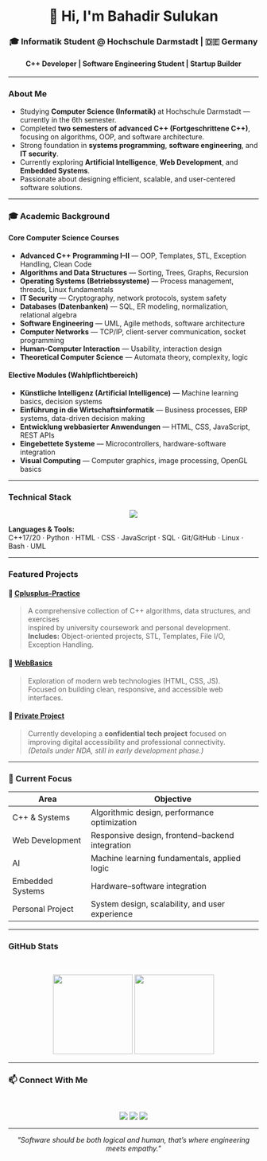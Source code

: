 <h1 align="center">👋 Hi, I'm Bahadir Sulukan</h1>
<h3 align="center">🎓 Informatik Student @ Hochschule Darmstadt | 🇩🇪 Germany</h3>
<h4 align="center"> C++ Developer | Software Engineering Student | Startup Builder</h4>

---

### About Me
- Studying **Computer Science (Informatik)** at Hochschule Darmstadt — currently in the 6th semester.  
- Completed **two semesters of advanced C++ (Fortgeschrittene C++)**, focusing on algorithms, OOP, and software architecture.  
- Strong foundation in **systems programming**, **software engineering**, and **IT security**.  
- Currently exploring **Artificial Intelligence**, **Web Development**, and **Embedded Systems**.  
- Passionate about designing efficient, scalable, and user-centered software solutions.

---

### 🎓 Academic Background

#### Core Computer Science Courses
- **Advanced C++ Programming I–II** — OOP, Templates, STL, Exception Handling, Clean Code  
- **Algorithms and Data Structures** — Sorting, Trees, Graphs, Recursion  
- **Operating Systems (Betriebssysteme)** — Process management, threads, Linux fundamentals  
- **IT Security** — Cryptography, network protocols, system safety  
- **Databases (Datenbanken)** — SQL, ER modeling, normalization, relational algebra  
- **Software Engineering** — UML, Agile methods, software architecture  
- **Computer Networks** — TCP/IP, client-server communication, socket programming  
- **Human-Computer Interaction** — Usability, interaction design  
- **Theoretical Computer Science** — Automata theory, complexity, logic  

#### Elective Modules (Wahlpflichtbereich)
- **Künstliche Intelligenz (Artificial Intelligence)** — Machine learning basics, decision systems  
- **Einführung in die Wirtschaftsinformatik** — Business processes, ERP systems, data-driven decision making  
- **Entwicklung webbasierter Anwendungen** — HTML, CSS, JavaScript, REST APIs  
- **Eingebettete Systeme** — Microcontrollers, hardware-software integration  
- **Visual Computing** — Computer graphics, image processing, OpenGL basics
  
---

### Technical Stack
<p align="center">
  <img src="https://skillicons.dev/icons?i=cpp,python,html,css,js,mysql,linux,git,github,vscode" />
</p>

**Languages & Tools:**  
C++17/20 · Python · HTML · CSS · JavaScript · SQL · Git/GitHub · Linux · Bash · UML  

---

### Featured Projects
#### 🔹 [Cplusplus-Practice](https://github.com/bahadirsulukan/Cplusplus-Practice)
> A comprehensive collection of C++ algorithms, data structures, and exercises  
> inspired by university coursework and personal development.  
> **Includes:** Object-oriented projects, STL, Templates, File I/O, Exception Handling.  

#### 🔹 [WebBasics](#)
> Exploration of modern web technologies (HTML, CSS, JS).  
> Focused on building clean, responsive, and accessible web interfaces.

#### 🔹 [Private Project](#)
> Currently developing a **confidential tech project** focused on improving digital accessibility and professional connectivity.  
> *(Details under NDA, still in early development phase.)*

---

### 🎯 Current Focus
| Area | Objective |
|------|------------|
| C++ & Systems | Algorithmic design, performance optimization |
| Web Development | Responsive design, frontend–backend integration |
| AI | Machine learning fundamentals, applied logic |
| Embedded Systems | Hardware–software integration |
| Personal Project | System design, scalability, and user experience |

---

### GitHub Stats
<br>
<p align="center">
  <img src="https://github-readme-stats.vercel.app/api?username=bahadirsulukan&show_icons=true&theme=tokyonight" height="160"/>
  <img src="https://github-readme-stats.vercel.app/api/top-langs/?username=bahadirsulukan&layout=compact&theme=tokyonight" height="160"/>
</p>

---

### 📫 Connect With Me
<br>
<p align="center">
  <a href="https://linkedin.com/in/bahadirsulukan"><img src="https://img.shields.io/badge/LinkedIn-0A66C2?style=for-the-badge&logo=linkedin&logoColor=white"></a>
  <a href="mailto:bahadirsulukan@gmail.com"><img src="https://img.shields.io/badge/Email-D14836?style=for-the-badge&logo=gmail&logoColor=white"></a>
  <a href="https://github.com/bahadirsulukan"><img src="https://img.shields.io/badge/GitHub-181717?style=for-the-badge&logo=github&logoColor=white"></a>
</p>

---

<p align="center">
  <i>"Software should be both logical and human, that’s where engineering meets empathy."</i>
</p>
